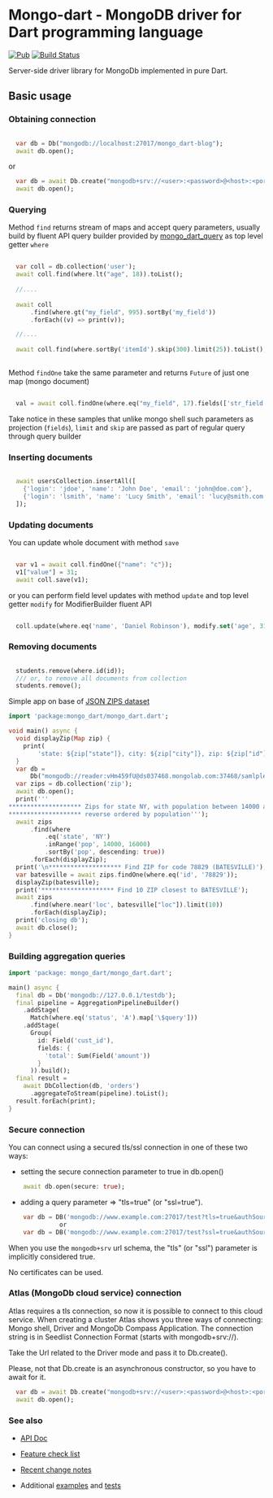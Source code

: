 # Mongo-dart - MongoDB driver for Dart programming language

[![Pub](https://img.shields.io/pub/v/mongo_dart.svg)](https://pub.dartlang.org/packages/mongo_dart)
[![Build Status](https://travis-ci.org/mongo-dart/mongo_dart.svg?branch=master)](https://travis-ci.org/mongo-dart/mongo_dart)

Server-side driver library for MongoDb implemented in pure Dart.

## Basic usage

### Obtaining connection

```dart

  var db = Db("mongodb://localhost:27017/mongo_dart-blog");
  await db.open();
```

or

```dart
  var db = await Db.create("mongodb+srv://<user>:<password>@<host>:<port>/<database-name>?<parameters>");
  await db.open();
```

### Querying

Method `find` returns stream of maps and accept query parameters, usually build by fluent API query builder
provided by [mongo_dart_query](https://github.com/vadimtsushko/mongo_dart_query) as top level getter `where`

```dart

  var coll = db.collection('user');
  await coll.find(where.lt("age", 18)).toList();
  
  //....
  
  await coll
      .find(where.gt("my_field", 995).sortBy('my_field'))
      .forEach((v) => print(v));

  //....
  
  await coll.find(where.sortBy('itemId').skip(300).limit(25)).toList();
  
```

Method `findOne` take the same parameter and returns `Future` of just one map (mongo document)

```dart

  val = await coll.findOne(where.eq("my_field", 17).fields(['str_field','my_field']));
```

Take notice in these samples that unlike mongo shell such parameters as projection (`fields`), `limit` and `skip`
are passed as part of regular query through query builder

### Inserting documents

```dart

  await usersCollection.insertAll([
    {'login': 'jdoe', 'name': 'John Doe', 'email': 'john@doe.com'},
    {'login': 'lsmith', 'name': 'Lucy Smith', 'email': 'lucy@smith.com'}
  ]);
```

### Updating documents

You can update whole document with method `save`

```dart

  var v1 = await coll.findOne({"name": "c"});
  v1["value"] = 31;
  await coll.save(v1);
```

or you can perform field level updates with method `update` and top level getter `modify` for ModifierBuilder fluent API

```dart

  coll.update(where.eq('name', 'Daniel Robinson'), modify.set('age', 31));

```

### Removing documents

```dart

  students.remove(where.id(id));
  /// or, to remove all documents from collection
  students.remove();

```

Simple app on base of [JSON ZIPS dataset](https://media.mongodb.org/zips.json)

```dart
import 'package:mongo_dart/mongo_dart.dart';

void main() async {
  void displayZip(Map zip) {
    print(
        'state: ${zip["state"]}, city: ${zip["city"]}, zip: ${zip["id"]}, population: ${zip["pop"]}');
  }
  var db =
      Db("mongodb://reader:vHm459fU@ds037468.mongolab.com:37468/samlple");
  var zips = db.collection('zip');
  await db.open();
  print('''
******************** Zips for state NY, with population between 14000 and 16000,
******************** reverse ordered by population''');
  await zips
      .find(where
          .eq('state', 'NY')
          .inRange('pop', 14000, 16000)
          .sortBy('pop', descending: true))
      .forEach(displayZip);
  print('\n******************** Find ZIP for code 78829 (BATESVILLE)');
  var batesville = await zips.findOne(where.eq('id', '78829'));
  displayZip(batesville);
  print('******************** Find 10 ZIP closest to BATESVILLE');
  await zips
      .find(where.near('loc', batesville["loc"]).limit(10))
      .forEach(displayZip);
  print('closing db');
  await db.close();
}
```

### Building aggregation queries

```dart
import 'package: mongo_dart/mongo_dart.dart';

main() async {
  final db = Db('mongodb://127.0.0.1/testdb');
  final pipeline = AggregationPipelineBuilder()
    .addStage(
      Match(where.eq('status', 'A').map['\$query']))
    .addStage(
      Group(
        id: Field('cust_id'),
        fields: {
          'total': Sum(Field('amount'))
        }
      )).build();
  final result =
    await DbCollection(db, 'orders')
      .aggregateToStream(pipeline).toList();
  result.forEach(print);
}
```

### Secure connection

You can connect using a secured tls/ssl connection in one of these two ways:

* setting the secure connection parameter to true in db.open()

```dart
    await db.open(secure: true);
```

* adding a query parameter => "tls=true" (or "ssl=true").

```dart
    var db = DB('mongodb://www.example.com:27017/test?tls=true&authSource=admin');
              or
    var db = DB('mongodb://www.example.com:27017/test?ssl=true&authSource=admin');
```

When you use the `mongodb+srv` url schema, the "tls" (or "ssl") parameter is implicitly considered true.

No certificates can be used.

### Atlas (MongoDb cloud service) connection

Atlas requires a tls connection, so now it is possible to connect to this cloud service.
When creating a cluster Atlas shows you three ways of connecting:
Mongo shell, Driver and MongoDb Compass Application.
The connection string is in Seedlist Connection Format (starts with mongodb+srv://).

Take the Url related to the Driver mode and pass it to Db.create().

Please, not that Db.create is an asynchronous constructor, so you have to await for it.

```dart
  var db = await Db.create("mongodb+srv://<user>:<password>@<host>:<port>/<database>?<parameters>");
  await db.open();
```

### See also

* [API Doc](https://pub.dev/documentation/mongo_dart/latest/)

* [Feature check list](https://github.com/vadimtsushko/mongo_dart/blob/master/doc/feature_checklist.md)

* [Recent change notes](https://github.com/vadimtsushko/mongo_dart/blob/master/changelog.md)

* Additional [examples](https://github.com/vadimtsushko/mongo_dart/tree/master/example) and [tests](https://github.com/vadimtsushko/mongo_dart/tree/master/test)
